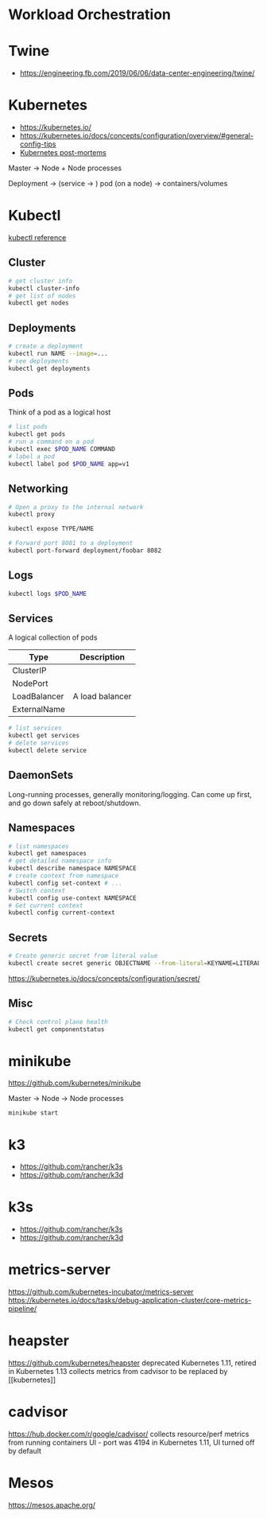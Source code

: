 # Workload Orchestration

# Twine

- https://engineering.fb.com/2019/06/06/data-center-engineering/twine/


# Kubernetes
- <https://kubernetes.io/>
- <https://kubernetes.io/docs/concepts/configuration/overview/#general-config-tips>
- [Kubernetes post-mortems](https://k8s.af/)

Master -> Node + Node processes

Deployment -> (service -> ) pod (on a node) -> containers/volumes

# Kubectl
[kubectl reference](https://kubernetes.io/docs/reference/generated/kubectl/kubectl-commands)

## Cluster

```bash
# get cluster info
kubectl cluster-info
# get list of nodes
kubectl get nodes
```

## Deployments

```bash
# create a deployment
kubectl run NAME --image=...
# see deployments
kubectl get deployments
```

## Pods
Think of a pod as a logical host

```bash
# list pods
kubectl get pods
# run a command on a pod
kubectl exec $POD_NAME COMMAND
# label a pod
kubectl label pod $POD_NAME app=v1
```

## Networking

```bash
# Open a proxy to the internal network
kubectl proxy

kubectl expose TYPE/NAME

# Forward port 8081 to a deployment
kubectl port-forward deployment/foobar 8082
```

## Logs

```bash
kubectl logs $POD_NAME
```

## Services

A logical collection of pods

Type         | Description
---          | ---
ClusterIP    |
NodePort     |
LoadBalancer | A load balancer
ExternalName |

```bash
# list services
kubectl get services
# delete services
kubectl delete service
```

## DaemonSets
Long-running processes, generally monitoring/logging. Can come up first, and go down safely at reboot/shutdown.	

## Namespaces

```bash
# list namespaces
kubectl get namespaces
# get detailed namespace info
kubectl describe namespace NAMESPACE
# create context from namespace
kubectl config set-context # ...
# Switch context
kubectl config use-context NAMESPACE
# Get current context
kubectl config current-context
```

## Secrets

```bash
# Create generic secret from literal value
kubectl create secret generic OBJECTNAME --from-literal=KEYNAME=LITERAL_VALUE
```

<https://kubernetes.io/docs/concepts/configuration/secret/>

## Misc

```bash
# Check control plane health
kubectl get componentstatus
```



# minikube
<https://github.com/kubernetes/minikube>

Master -> Node -> Node processes

	minikube start



# k3
* https://github.com/rancher/k3s
* https://github.com/rancher/k3d


# k3s
* https://github.com/rancher/k3s
* https://github.com/rancher/k3d


# metrics-server

<https://github.com/kubernetes-incubator/metrics-server>
<https://kubernetes.io/docs/tasks/debug-application-cluster/core-metrics-pipeline/>



# heapster

<https://github.com/kubernetes/heapster>
deprecated Kubernetes 1.11, retired in Kubernetes 1.13
collects metrics from cadvisor
to be replaced by [[kubernetes]]


# cadvisor

<https://hub.docker.com/r/google/cadvisor/>
collects resource/perf metrics from running containers
UI - port was 4194
in Kubernetes 1.11, UI turned off by default



# Mesos
<https://mesos.apache.org/>


